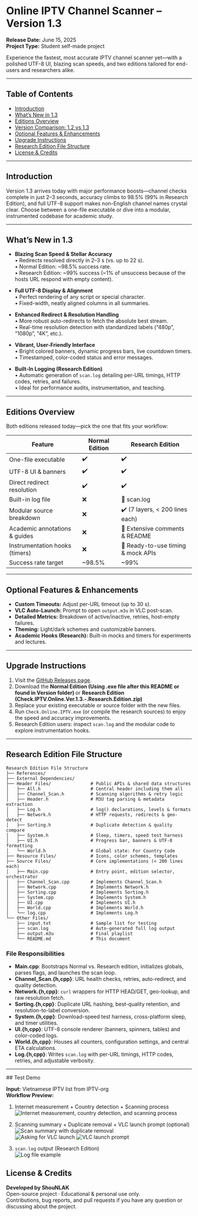 <HTML><HEAD></HEAD><BODY><!--StartFragment --><h1>Online IPTV Channel Scanner – Version 1.3</h1>
<p><strong>Release Date:</strong> June 15, 2025<br />
<strong>Project Type:</strong> Student self-made project</p>
<p>Experience the fastest, most accurate IPTV channel scanner yet—with a polished UTF-8 UI, blazing scan speeds, and two editions tailored for end-users and researchers alike.</p>
<hr />
<h2>Table of Contents</h2>
<ul>
<li><a href="#introduction">Introduction</a></li>
<li><a href="#what’s-new-in-1.3">What’s New in 1.3</a></li>
<li><a href="#editions-overview">Editions Overview</a></li>
<li><a href="#version-comparison-12-vs-13">Version Comparison: 1.2 vs 1.3</a></li>
<li><a href="#optional-features--enhancements">Optional Features &amp; Enhancements</a></li>
<li><a href="#upgrade-instructions">Upgrade Instructions</a></li>
<li><a href="#research-edition-file-structure">Research Edition File Structure</a></li>
<li><a href="#license--credits">License &amp; Credits</a></li>
</ul>
<hr />
<h2>Introduction</h2>
<p>Version 1.3 arrives today with major performance boosts—channel checks complete in just 2–3 seconds, accuracy climbs to 98.5% (99% in Research Edition), and full UTF-8 support makes non-English channel names crystal clear. Choose between a one-file executable or dive into a modular, instrumented codebase for academic study.</p>
<hr />
<h2>What’s New in 1.3</h2>
<ul>
<li><p><strong>Blazing Scan Speed &amp; Stellar Accuracy</strong><br />
• Redirects resolved directly in 2–3 s (vs. up to 22 s).<br />
• Normal Edition: ~98.5% success rate.<br />
• Research Edition: ~99% success (~1% of unsuccess because of the hosts URL respond with empty content).</p>
</li>
<li><p><strong>Full UTF-8 Display &amp; Alignment</strong><br />
• Perfect rendering of any script or special character.<br />
• Fixed-width, neatly aligned columns in all summaries.</p>
</li>
<li><p><strong>Enhanced Redirect &amp; Resolution Handling</strong><br />
• More robust auto-redirects to fetch the absolute best stream.<br />
• Real-time resolution detection with standardized labels (“480p”, “1080p”, “4K”, etc.).</p>
</li>
<li><p><strong>Vibrant, User-Friendly Interface</strong><br />
• Bright colored banners, dynamic progress bars, live countdown timers.<br />
• Timestamped, color-coded status and error messages.</p>
</li>
<li><p><strong>Built-In Logging (Research Edition)</strong><br />
• Automatic generation of <code>scan.log</code> detailing per-URL timings, HTTP codes, retries, and failures.<br />
• Ideal for performance audits, instrumentation, and teaching.</p>
</li>
</ul>
<hr />
<h2>Editions Overview</h2>
<p>Both editions released today—pick the one that fits your workflow:</p>

Feature | Normal Edition | Research Edition
-- | -- | --
One-file executable | ✔️ | ✔️
UTF-8 UI & banners | ✔️ | ✔️
Direct redirect resolution | ✔️ | ✔️
Built-in log file | ❌ | 📄 scan.log
Modular source breakdown | ❌ | ✔️ (7 layers, < 200 lines each)
Academic annotations & guides | ❌ | 📝 Extensive comments & README
Instrumentation hooks (timers) | ❌ | 🔌 Ready-to-use timing & mock APIs
Success rate target | ~98.5% | ~99%


<hr />
<h2>Optional Features &amp; Enhancements</h2>
<ul>
<li><strong>Custom Timeouts:</strong> Adjust per-URL timeout (up to 30 s).</li>
<li><strong>VLC Auto-Launch:</strong> Prompt to open <code>output.m3u</code> in VLC post-scan.</li>
<li><strong>Detailed Metrics:</strong> Breakdown of active/inactive, retries, host-empty failures.</li>
<li><strong>Theming:</strong> Light/dark schemes and customizable banners.</li>
<li><strong>Academic Hooks (Research):</strong> Built-in mocks and timers for experiments and lectures.</li>
</ul>
<hr />
<h2>Upgrade Instructions</h2>
<ol>
<li>Visit the <a href="https://github.com/iptv-org/iptv/releases/tag/v1.3">GitHub Releases page</a>.</li>
<li>Download the <strong>Normal Edition (Using .exe file after this README or found in Version folder) </strong> or <strong>Research Edition (Check.IPTV.Online.Ver.1.3.-.Research.Edition.zip)</strong></li>
<li>Replace your existing executable or source folder with the new files.</li>
<li>Run <code>Check.Online.IPTV.exe</code> (or compile the research sources) to enjoy the speed and accuracy improvements.</li>
<li>Research Edition users: inspect <code>scan.log</code> and the modular code to explore instrumentation hooks.</li>
</ol>
<hr />
<h2>Research Edition File Structure</h2>
<pre><code class="language-text">Research Edition File Structure
├── References/                  
├── External Dependencies/       
├── Header Files/               # Public APIs &amp; shared data structures
│   ├── All.h                   # Central header including them all
│   ├── Channel_Scan.h          # Scanning algorithms &amp; retry logic
│   ├── Header.h                # M3U tag parsing &amp; metadata extraction
│   ├── Log.h                   # log() declarations, levels &amp; formats
│   ├── Network.h               # HTTP requests, redirects &amp; geo-detect
│   ├── Sorting.h               # Duplicate detection &amp; quality compare
│   ├── System.h                # Sleep, timers, speed test harness
│   ├── UI.h                    # Progress bar, banners &amp; UTF-8 formatting
│   └── World.h                 # Global state: For Country Code
├── Resource Files/             # Icons, color schemes, templates
├── Source Files/               # Core implementations (&lt; 200 lines each)
│   ├── Main.cpp                # Entry point, edition selector, orchestrator
│   ├── Channel_Scan.cpp        # Implements Channel_Scan.h
│   ├── Network.cpp             # Implements Network.h
│   ├── Sorting.cpp             # Implements Sorting.h
│   ├── System.cpp              # Implements System.h
│   ├── UI.cpp                  # Implements UI.h
│   ├── World.cpp               # Implements World.h
│   └── log.cpp                 # Implements Log.h
└── Other Files/                
    ├── input.txt               # Sample list for testing
    ├── scan.log                # Auto-generated full log output
    ├── output.m3u              # Final playlist
    └── README.md               # This document
</code></pre>
<h3>File Responsibilities</h3>
<ul>
<li><strong>Main.cpp</strong>: Bootstraps Normal vs. Research edition, initializes globals, parses flags, and launches the scan loop.</li>
<li><strong>Channel_Scan.{h,cpp}</strong>: URL health checks, retries, auto-redirect, and quality detection.</li>
<li><strong>Network.{h,cpp}</strong>: <code>curl</code> wrappers for HTTP HEAD/GET, geo-lookup, and raw resolution fetch.</li>
<li><strong>Sorting.{h,cpp}</strong>: Duplicate URL hashing, best-quality retention, and resolution-to-label conversion.</li>
<li><strong>System.{h,cpp}</strong>: Download-speed test harness, cross-platform sleep, and timer utilities.</li>
<li><strong>UI.{h,cpp}</strong>: UTF-8 console renderer (banners, spinners, tables) and color-coded logs.</li>
<li><strong>World.{h,cpp}</strong>: Houses all counters, configuration settings, and central ETA calculations.</li>
<li><strong>Log.{h,cpp}</strong>: Writes <code>scan.log</code> with per-URL timings, HTTP codes, retries, and adjustable verbosity.</li>
</ul>
<hr />
## Test Demo

**Input:** Vietnamese IPTV list from IPTV-org  
**Workflow Preview:**

1. Internet measurement + Country detection + Scanning process  
   ![Internet measurement, country detection, and scanning process](https://github.com/user-attachments/assets/db99b502-15bf-41d3-b7a3-41050a834220)

2. Scanning summary + Duplicate removal + VLC launch prompt (optional)  
   ![Scan summary with duplicate removal](https://github.com/user-attachments/assets/9f8b971d-c228-452c-a288-fb6e9075ceea)  
   ![Asking for VLC launch](https://github.com/user-attachments/assets/ef66dd9a-3cc8-4b64-a16d-fdcb50924f29)
   ![VLC launch prompt](https://github.com/user-attachments/assets/fc29f37b-9980-43df-81c4-0c139020a2cf)

3. `scan.log` output (Research Edition)  
   ![Log file example](https://github.com/user-attachments/assets/3898d5db-963f-4b64-8294-9db27adfdfbb)

<h2>License &amp; Credits</h2>
<p><strong>Developed by ShouNLAK</strong><br />
Open-source project · Educational &amp; personal use only.<br />
Contributions, bug reports, and pull requests if you have any question or discussing about the project</a>.</p>
<!--EndFragment -->
